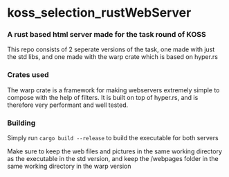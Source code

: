 # koss_selection_rustWebServer

### A rust based html server made for the task round of KOSS

This repo consists of 2 seperate versions of the task, one made with just the std libs, and one made with the warp crate which is based on hyper.rs

### Crates used
The warp crate is a framework for making webservers extremely simple to compose with the help of filters. It is built on top of hyper.rs, and is therefore very performant and well tested.

### Building 

Simply run `cargo build --release` to build the executable for both servers

Make sure to keep the web files and pictures in the same working directory as the executable in the std version, and keep the /webpages folder in the same working directory in the warp version
